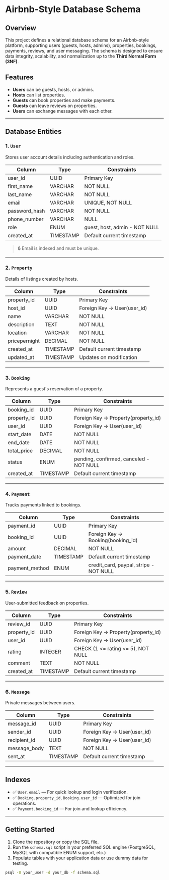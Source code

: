# Airbnb-Style Database Schema

## Overview

This project defines a relational database schema for an Airbnb-style platform, supporting users (guests, hosts, admins), properties, bookings, payments, reviews, and user messaging. The schema is designed to ensure data integrity, scalability, and normalization up to the **Third Normal Form (3NF)**.

## Features

- **Users** can be guests, hosts, or admins.
- **Hosts** can list properties.
- **Guests** can book properties and make payments.
- **Guests** can leave reviews on properties.
- **Users** can exchange messages with each other.

---

## Database Entities

### 1. `User`
Stores user account details including authentication and roles.

| Column         | Type     | Constraints                    |
|----------------|----------|--------------------------------|
| user_id        | UUID     | Primary Key                   |
| first_name     | VARCHAR  | NOT NULL                      |
| last_name      | VARCHAR  | NOT NULL                      |
| email          | VARCHAR  | UNIQUE, NOT NULL              |
| password_hash  | VARCHAR  | NOT NULL                      |
| phone_number   | VARCHAR  | NULL                          |
| role           | ENUM     | guest, host, admin - NOT NULL |
| created_at     | TIMESTAMP| Default current timestamp     |

> 🔒 Email is indexed and must be unique.

---

### 2. `Property`
Details of listings created by hosts.

| Column         | Type      | Constraints                   |
|----------------|-----------|-------------------------------|
| property_id    | UUID      | Primary Key                   |
| host_id        | UUID      | Foreign Key → User(user_id)   |
| name           | VARCHAR   | NOT NULL                      |
| description    | TEXT      | NOT NULL                      |
| location       | VARCHAR   | NOT NULL                      |
| pricepernight  | DECIMAL   | NOT NULL                      |
| created_at     | TIMESTAMP | Default current timestamp     |
| updated_at     | TIMESTAMP | Updates on modification       |

---

### 3. `Booking`
Represents a guest's reservation of a property.

| Column       | Type     | Constraints                           |
|--------------|----------|----------------------------------------|
| booking_id   | UUID     | Primary Key                           |
| property_id  | UUID     | Foreign Key → Property(property_id)    |
| user_id      | UUID     | Foreign Key → User(user_id)           |
| start_date   | DATE     | NOT NULL                              |
| end_date     | DATE     | NOT NULL                              |
| total_price  | DECIMAL  | NOT NULL                              |
| status       | ENUM     | pending, confirmed, canceled - NOT NULL |
| created_at   | TIMESTAMP| Default current timestamp              |

---

### 4. `Payment`
Tracks payments linked to bookings.

| Column        | Type     | Constraints                         |
|---------------|----------|--------------------------------------|
| payment_id    | UUID     | Primary Key                         |
| booking_id    | UUID     | Foreign Key → Booking(booking_id)   |
| amount        | DECIMAL  | NOT NULL                            |
| payment_date  | TIMESTAMP| Default current timestamp           |
| payment_method| ENUM     | credit_card, paypal, stripe - NOT NULL |

---

### 5. `Review`
User-submitted feedback on properties.

| Column     | Type     | Constraints                            |
|------------|----------|-----------------------------------------|
| review_id  | UUID     | Primary Key                            |
| property_id| UUID     | Foreign Key → Property(property_id)     |
| user_id    | UUID     | Foreign Key → User(user_id)            |
| rating     | INTEGER  | CHECK (1 <= rating <= 5), NOT NULL     |
| comment    | TEXT     | NOT NULL                               |
| created_at | TIMESTAMP| Default current timestamp              |

---

### 6. `Message`
Private messages between users.

| Column        | Type     | Constraints                         |
|---------------|----------|--------------------------------------|
| message_id    | UUID     | Primary Key                         |
| sender_id     | UUID     | Foreign Key → User(user_id)         |
| recipient_id  | UUID     | Foreign Key → User(user_id)         |
| message_body  | TEXT     | NOT NULL                            |
| sent_at       | TIMESTAMP| Default current timestamp           |

---

## Indexes

- ✅ `User.email` — For quick lookup and login verification.
- ✅ `Booking.property_id`, `Booking.user_id` — Optimized for join operations.
- ✅ `Payment.booking_id` — For join and lookup efficiency.

---

## Getting Started

1. Clone the repository or copy the SQL file.
2. Run the `schema.sql` script in your preferred SQL engine (PostgreSQL, MySQL with compatible ENUM support, etc.)
3. Populate tables with your application data or use dummy data for testing.

```bash
psql -U your_user -d your_db -f schema.sql
